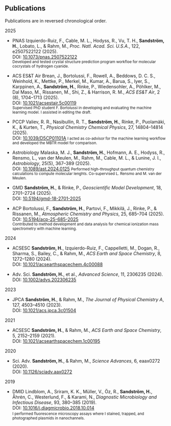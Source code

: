 ## Publications

Publications are in reversed chronological order.

<div class="pub-year-divider">2025</div>

- <span class="pub-badge">PNAS</span> Izquierdo-Ruiz, F., Cable, M. L., Hodyss, R., Vu, T. H., **Sandström, H.**, Lobato, L., & Rahm, M., *Proc. Natl. Acad. Sci. U.S.A.*, 122, e2507522122 (2025).  
  DOI: [10.1073/pnas.2507522122](https://doi.org/10.1073/pnas.2507522122)  
  <small> Developed and tested crystal structure prediction program workfloe for molecular cocrystals of hydrogen cyanide.</small>

- <span class="pub-badge">ACS ES&T Air</span> Brean, J., Bortolussi, F., Rowell, A., Beddows, D. C. S., Weinhold, K., Mettke, P., Merkel, M., Kumar, A., Barua, S., Iyer, S., Karppinen, A., **Sandström, H.**, Rinke, P., Wiedensohler, A., Pöhlker, M., Dal Maso, M., Rissanen, M., Shi, Z., & Harrison, R. M., *ACS ES&T Air*, 2 (8), 1704–1713 (2025).  
  DOI: [10.1021/acsestair.5c00119](https://doi.org/10.1021/acsestair.5c00119)  
  <small>Supervised PhD student F. Bortolussi in developing and evaluating the machine learning model. I assisted in editing the draft.</small>

- <span class="pub-badge">PCCP</span> Valiev, R. R., Nasibullin, R. T., **Sandström, H.**, Rinke, P., Puolamäki, K., & Kurten, T., *Physical Chemistry Chemical Physics*, 27, 14804–14814 (2025).  
  DOI: [10.1039/D5CP01101A](https://doi.org/10.1039/D5CP01101A)
  <small>I acted as co-advisor for the machine learning workflow and developed the MBTR model for comparison. </small>

- <span class="pub-badge">Astrobiology</span> Malaska, M. J., **Sandström, H.**, Hofmann, A. E., Hodyss, R., Rensmo, L., van der Meulen, M., Rahm, M., Cable, M. L., & Lunine, J. I., *Astrobiology*, 25(5), 367–389 (2025).  
  DOI: [10.1089/ast.2024.0125](https://doi.org/10.1089/ast.2024.0125)
  <small>Performed high-throughput quantum chemistry calculations to compute molecular lenghts. Co-supervised L. Rensmo and M. van der Meulen.  </small>

- <span class="pub-badge">GMD</span> **Sandström, H.**, & Rinke, P., *Geoscientific Model Development*, 18, 2701–2724 (2025).  
  DOI: [10.5194/gmd-18-2701-2025](https://doi.org/10.5194/gmd-18-2701-2025)

- <span class="pub-badge">ACP</span> Bortolussi, F., **Sandström, H.**, Partovi, F., Mikkilä, J., Rinke, P., & Rissanen, M., *Atmospheric Chemistry and Physics*, 25, 685–704 (2025).  
  DOI: [10.5194/acp-25-685-2025](https://doi.org/10.5194/acp-25-685-2025)  
  <small>Contributed to method development and data analysis for chemical ionization mass spectrometry with machine learning.</small>

<div class="pub-year-divider">2024</div>

- <span class="pub-badge">ACSESC</span> **Sandström, H.**, Izquierdo-Ruiz, F., Cappelletti, M., Dogan, R., Sharma, S., Bailey, C., & Rahm, M., *ACS Earth and Space Chemistry*, 8, 1272–1280 (2024).  
  DOI: [10.1021/acsearthspacechem.4c00088](https://doi.org/10.1021/acsearthspacechem.4c00088)

- <span class="pub-badge">Adv. Sci.</span> **Sandström, H.**, et al., *Advanced Science*, 11, 2306235 (2024).  
  DOI: [10.1002/advs.202306235](https://doi.org/10.1002/advs.202306235)

<div class="pub-year-divider">2023</div>

- <span class="pub-badge">JPCA</span> **Sandström, H.**, & Rahm, M., *The Journal of Physical Chemistry A*, 127, 4503–4510 (2023).  
  DOI: [10.1021/acs.jpca.3c01504](https://doi.org/10.1021/acs.jpca.3c01504)

<div class="pub-year-divider">2021</div>

- <span class="pub-badge">ACSESC</span> **Sandström, H.**, & Rahm, M., *ACS Earth and Space Chemistry*, 5, 2152–2159 (2021).  
  DOI: [10.1021/acsearthspacechem.1c00195](https://doi.org/10.1021/acsearthspacechem.1c00195)

<div class="pub-year-divider">2020</div>

- <span class="pub-badge">Sci. Adv.</span> **Sandström, H.**, & Rahm, M., *Science Advances*, 6, eaax0272 (2020).  
  DOI: [10.1126/sciadv.aax0272](https://doi.org/10.1126/sciadv.aax0272)

<div class="pub-year-divider">2019</div>

- <span class="pub-badge">DMID</span> Lindblom, A., Sriram, K. K., Müller, V., Öz, R., **Sandström, H.**, Åhrén, C., Westerlund, F., & Karami, N., *Diagnostic Microbiology and Infectious Disease*, 93, 380–385 (2019).  
  DOI: [10.1016/j.diagmicrobio.2018.10.014](https://doi.org/10.1016/j.diagmicrobio.2018.10.014)  
  <small>I performed fluorescence microscopy assays where I stained, trapped, and photographed plasmids in nanochannels.</small>
